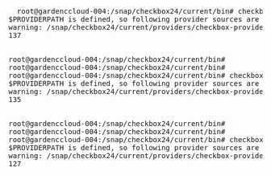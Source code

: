 <pre>
  root@gardenccloud-004:/snap/checkbox24/current/bin# checkbox.checkbox-cli list-bootstrapped 'com.canonical.certification::server-full' | wc -l
$PROVIDERPATH is defined, so following provider sources are ignored ['/root/.local/share/plainbox-providers-1', '/var/tmp/checkbox-providers-develop']
warning: /snap/checkbox24/current/providers/checkbox-provider-base/units/suspend/suspend.pxu:657-673: job 'suspend/iperf_after_suspend_ether_auto_device1_eth0', field 'summary', please stay under 80 characters
137


root@gardenccloud-004:/snap/checkbox24/current/bin#
root@gardenccloud-004:/snap/checkbox24/current/bin#
root@gardenccloud-004:/snap/checkbox24/current/bin# checkbox.checkbox-cli list-bootstrapped 'com.canonical.certification::server-functional' | wc -l
$PROVIDERPATH is defined, so following provider sources are ignored ['/root/.local/share/plainbox-providers-1', '/var/tmp/checkbox-providers-develop']
warning: /snap/checkbox24/current/providers/checkbox-provider-base/units/suspend/suspend.pxu:657-673: job 'suspend/iperf_after_suspend_ether_auto_device1_eth0', field 'summary', please stay under 80 characters
135


root@gardenccloud-004:/snap/checkbox24/current/bin#
root@gardenccloud-004:/snap/checkbox24/current/bin#
root@gardenccloud-004:/snap/checkbox24/current/bin# checkbox.checkbox-cli list-bootstrapped 'com.canonical.certification::virtual-machine-full' | wc -l
$PROVIDERPATH is defined, so following provider sources are ignored ['/root/.local/share/plainbox-providers-1', '/var/tmp/checkbox-providers-develop']
warning: /snap/checkbox24/current/providers/checkbox-provider-base/units/suspend/suspend.pxu:657-673: job 'suspend/iperf_after_suspend_ether_auto_device1_eth0', field 'summary', please stay under 80 characters
127
</pre>
